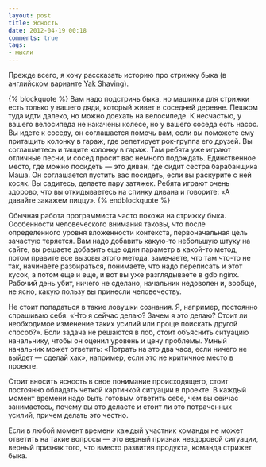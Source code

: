 ```yaml
---
layout: post
title: Ясность
date: 2012-04-19 00:18
comments: true
tags:
- мысли
---
```


Прежде всего, я хочу рассказать историю про стрижку быка (в английском варианте [Yak
Shaving](http://www.urbandictionary.com/define.php?term=yak%20shaving)).

<!-- more -->
{% blockquote %}
Вам надо подстричь быка, но машинка для стрижки есть только у вашего дяди, который живет в соседней деревне. Пешком туда
идти далеко, но можно доехать на велосипеде.
К несчастью, у вашего велосипеда не накачены колесе, но у вашего соседа есть насос. Вы идете к соседу, он соглашается помочь
вам, если вы поможете ему притащить колонку в гараж, где репетирует рок-группа его друзей. Вы соглашаетесь и тащите
колонку в гараж. Там ребята уже играют отличные песни, и сосед просит вас немного подождать. Единственное место, где
можно посидеть — это диван, где сидит сестра барабанщика Маша. Он соглашается пустить вас посидеть, если вы раскурите с
ней косяк. Вы садитесь, делаете пару затяжек. Ребята играют очень здорово, что вы откидываетесь на спинку дивана и
говорите: «А давайте закажем пиццу».
{% endblockquote %}

Обычная работа программиста часто похожа на стрижку быка. Особенности человеческого внимания таковы, что после
определенного уровня вложенности контекста, первоначальная цель зачастую теряется. Вам надо добавить какую-то небольшую
штуку на сайте, вы решаете добавить еще один параметр в какой-то метод, потом правите все вызовы этого метода,
замечаете, что там что-то не так, начинаете разбираться, понимаете, что надо переписать и этот кусок, а потом еще и еще,
и вот вы уже разглядываете в gdb nginx. Рабочий день убит, ничего не сделано, начальник недоволен и, вообще, не ясно,
какую пользу вы принесли человечеству.

Не стоит попадаться в такие ловушки сознания. Я, например, постоянно спрашиваю себя: «Что я сейчас делаю? Зачем я это
делаю? Стоит ли необходимое изменение таких усилий или проще поискать другой способ?». Если задача не решаются в лоб,
стоит объяснить ситуацию начальнику, чтобы он оценил уровень и цену проблемы. Умный начальник может ответить: «Потрать на
это два часа, если ничего не выйдет — сделай хак», например, если это не критичное место в проекте.

Стоит вносить ясность в свое понимание происходящего, стоит постоянно обладать четкой картинкой ситуации в проекте. В
каждый момент времени надо быть готовым ответить себе, чем вы сейчас занимаетесь, почему вы это делаете и стоит ли это
потраченных усилий, причем делать это честно.

Если в любой момент времени каждый участник команды не может ответить на такие вопросы — это верный признак нездоровой
ситуации, верный признак того, что вместо развития продукта, команда стрижет быка.
